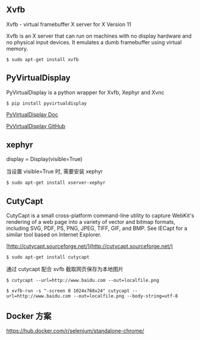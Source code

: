 ## Xvfb

Xvfb - virtual framebuffer X server for X Version 11

Xvfb is an X server that can run on machines with no display hardware and no physical input devices.
It emulates a dumb framebuffer using virtual memory.

```
$ sudo apt-get install xvfb
```

## PyVirtualDisplay

PyVirtualDisplay is a python wrapper for Xvfb, Xephyr and Xvnc

```
$ pip install pyvirtualdisplay
```

[PyVirtualDisplay Doc](http://pyvirtualdisplay.readthedocs.io/en/latest/)

[PyVirtualDisplay GitHub](https://github.com/ponty/pyvirtualdisplay)


## xephyr

display = Display(visible=True)

当设置 visible=True 时, 需要安装 xephyr
```
$ sudo apt-get install xserver-xephyr
```

## CutyCapt

CutyCapt is a small cross-platform command-line utility to capture WebKit's rendering of a web page into a variety of vector and bitmap formats, including SVG, PDF, PS, PNG, JPEG, TIFF, GIF, and BMP. See IECapt for a similar tool based on Internet Explorer.

[http://cutycapt.sourceforge.net/](http://cutycapt.sourceforge.net/)

```
$ sudo apt-get install cutycapt
```

通过 cutycapt 配合 xvfb 截取网页保存为本地图片

```
$ cutycapt --url=http://www.baidu.com --out=localfile.png
```

```
$ xvfb-run -s "-screen 0 1024x768x24" cutycapt --url=http://www.baidu.com --out=localfile.png --body-string=utf-8
```

## Docker 方案

https://hub.docker.com/r/selenium/standalone-chrome/

